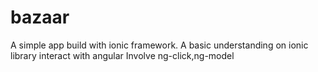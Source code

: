 # bazaar
A simple app build with ionic framework.
A basic understanding on ionic library interact with angular
Involve ng-click,ng-model
